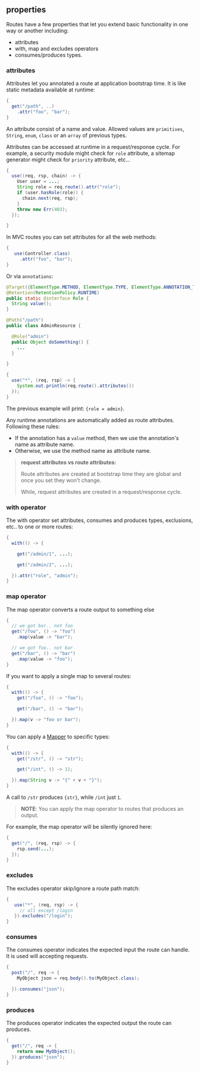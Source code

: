 ## properties

Routes have a few properties that let you extend basic functionality in one way or another including:

* attributes
* with, map and excludes operators
* consumes/produces types.

### attributes

Attributes let you annotated a route at application bootstrap time. It is like static metadata available at runtime:

```java
{
  get("/path", ..)
    .attr("foo", "bar");
}
```

An attribute consist of a name and value. Allowed values are ```primitives```, ```String```, ```enum```, ```class``` or an ```array``` of previous types.

Attributes can be accessed at runtime in a request/response cycle. For example, a security module might check for ```role``` attribute, a sitemap generator might check for ```priority``` attribute, etc...

```java
{
  use((req, rsp, chain) -> {
    User user = ...;
    String role = req.route().attr("role");
    if (user.hasRole(role)) {
      chain.next(req, rsp);
    }
    throw new Err(403);
  });

}
```

In MVC routes you can set attributes for all the web methods:

```java
{
   use(Controller.class)
     .attr("foo", "bar");
}
```


Or via ```annotations```:

```java
@Target({ElementType.METHOD, ElementType.TYPE, ElementType.ANNOTATION_TYPE })
@Retention(RetentionPolicy.RUNTIME)
public static @interface Role {
  String value();
}

@Path("/path")
public class AdminResource {

  @Role("admin")
  public Object doSomething() {
    ...
  }

}

{
  use("*", (req, rsp) -> {
    System.out.println(req.route().attributes())
  });
}

```

The previous example will print: ```{role = admin}```.

Any runtime annotations are automatically added as route attributes. Following these rules:

* If the annotation has a ```value``` method, then we use the annotation's name as attribute name.
* Otherwise, we use the method name as attribute name.

> **request attributes vs route attributes:**
>
> Route attributes are created at bootstrap time they are global and once you set they won't change.
>
> While, request attributes are created in a request/response cycle.

### with operator

The with operator set attributes, consumes and produces types, exclusions, etc.. to one or more routes:

```java
{
  with(() -> {

    get("/admin/1", ...);

    get("/admin/2", ...);

  }).attr("role", "admin");
}
```

### map operator

The map operator converts a route output to something else

```java
{
  // we got bar.. not foo
  get("/foo", () -> "foo")
    .map(value -> "bar");

  // we got foo.. not bar
  get("/bar", () -> "bar")
    .map(value -> "foo");
}
```

If you want to apply a single map to several routes:

```java
{
  with(() -> {
    get("/foo", () -> "foo");

    get("/bar", () -> "bar");

  }).map(v -> "foo or bar");
}
```

You can apply a [Mapper]({{defdocs}}/Route.Mapper.html) to specific types:

```java
{
  with(() -> {
    get("/str", () -> "str");

    get("/int", () -> 1);

  }).map(String v -> "{" + v + "}");
}
```

A call to ```/str``` produces ```{str}```, while ```/int``` just ```1```.

> **NOTE**: You can apply the map operator to routes that produces an output.

For example, the map operator will be silently ignored here:

```java
{
  get("/", (req, rsp) -> {
    rsp.send(...);
  });
}
```

### excludes

The excludes operator skip/ignore a route path match:

```java
{
   use("*", (req, rsp) -> {
     // all except /login
   }).excludes("/login");
}
```

### consumes

The consumes operator indicates the expected input the route can handle. It is used will accepting requests.

```java
{
  post("/", req -> {
    MyObject json = req.body().to(MyObject.class);

  }).consumes("json");
}
```

### produces

The produces operator indicates the expected output the route can produces.

```java
{
  get("/", req -> {
    return new MyObject();
  }).produces("json");
}
```
